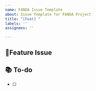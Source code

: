 ```yaml
---
name: FANDA Issue Template
about: Issue Template for FANDA Project
title: "[Feat] "
labels: ''
assignees: ''

---
```


## 📌Feature Issue

## 📚 To-do
- [ ]
